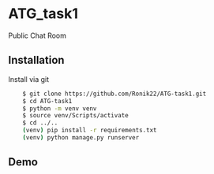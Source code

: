 
# ATG_task1

Public Chat Room

## Installation

Install via git

```bash
    $ git clone https://github.com/Ronik22/ATG-task1.git
    $ cd ATG-task1
    $ python -m venv venv
    $ source venv/Scripts/activate
    $ cd ../..
    (venv) pip install -r requirements.txt
    (venv) python manage.py runserver
```
    
## Demo




  
